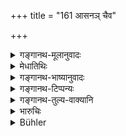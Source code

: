 +++
title = "161 आसनञ् चैव"

+++

<details><summary>गङ्गानथ-मूलानुवादः</summary>

He shall have recourse to Halting, to Marching, to Alliance, to War, to Bifurcation or to Seeking shelter, after having fully considered his business.—(161)
</details>

<details><summary>मेधातिथिः</summary>

एकेन संधायापरस्मिन् याने शक्तं मृषा विगृह्णीयात् । एवम् आसनम् अपि संधाय विगृह्य च । सर्वम् एतत् **कार्यं वीक्ष्य प्रयुञ्जीत** । नात्र नियतः कालः । यदैव यद् युक्तं मन्येत तदैव तद् आचरेत् । 

- <u>यदि</u> कालनियमो लक्षयितुं न शक्यते, उपदेशः किम् अर्थम् । 

- एवम् आह न शक्यते- विशेषो दुर्लक्षः, सामान्यं तु सुलक्षणम् । एतद् अप्य् अबुधानाम् उपयुज्यते ॥ ७.१६१ ॥
</details>

<details><summary>गङ्गानथ-भाष्यानुवादः</summary>

Having entered into alliance with one party, he shall declare war upon another, even under false pretences. Similarly he shall resort to Halting after having entered into alliance and declared war. All this he shall do after having fully considered his business. There can be no fixed time for all this; he shall resort to a certain measure at the time at which he may think it to be most opportune.

*Objection*—“If any rules regarding time cannot be indicated, why should
there be any teaching regarding the subject at all?”

*Answer*—Who says that the time *cannot* be indicated? What is meant is
that any minute details regarding the time are hard to indicate; a general indication is easy enough; and even a general indication comes useful to those who are not learned.—(161)
</details>

<details><summary>गङ्गानथ-टिप्पन्यः</summary>

This verse is quoted in *Parāśaramādhava* (Ācāra, p. 411),—and in
*Vīramitrodaya* (Rājanīti, p. 324), which explains ‘*Saṃśraya*’ as
‘seeking the shelter of a more powerful king, when hard-pressed by the enemy.’
</details>

<details><summary>गङ्गानथ-तुल्य-वाक्यानि</summary>

**(verses 7.160-161)  
**

See Comparative notes for [Verse 7.160].
</details>

<details><summary>भारुचिः</summary>

संधायासनं विगृह्यासनं संधाय यानं विगृह्य यानं वा **कार्यं वीक्ष्य प्रयुञ्जीत** । तथा **द्वैधं संश्रयम् एव च** । परम् अतिसंधातुकामयोर् अरिविजिगीष्वोर् उपहन्तुम् अशक्तयोः संधायासनं विगृह्य वा । तत्र यदा पश्येत् "स्वबलेनोत्सहे परं कर्शयितुम्, उत्साहयुक्ताश् च मे प्रकृतयः संहता विवृद्धाश् च स्वकर्मण्यव्याहताश् चरिष्यन्ति, परस्य वा प्रकृतयो लुब्धाः क्षीणाश् (?) च, यत उपजापेन शक्यास् त आत्मीकर्तुअम्" इत्य् एवमादि, तदा विगृह्यासीत । विगृह्यासनहेत्वभावे संधायासीत । परस्माद् अभ्युच्चितः सर्वसंदोहवर्जं स्वराष्ट्रे कृतप्रतिविधानो विगृह्य यायात्, व्यसने वा परस्य प्र[कृ]तिक्षये क्प्र्कृतिकोपे वा, आक्रन्दासारबलाद् वा। विगृह्य यानहेत्वभावे तु पार्ष्णिग्राहं संधाय यायात्, संभूय वा यात्राफलांशकृतसंइत्क इत्य् एवमादि । समर्थो वा त्व् अरिं पार्ष्णिग्राहं च युगपद् विगृह्य यावत्, असमर्थो वा बलवता समाक्रान्तो दुर्गापाश्रयाद् द्वैधीभूतस् तिष्ठेत्, मध्यमम् उदासीनं वाश्रयेत्, यत्र वा पूर्वपुरुषोचिता गतिः, आसन्नसंबन्धो वा मित्राणि वा भूयांसि यत्र शक्तिमन्तो भवेयुस् तं संश्रयेत ॥ ७.१६१ ॥
</details>

<details><summary>Bühler</summary>

161	Having carefully considered the business (in hand), let him resort to sitting quiet or marching, alliance or war, dividing his forces or seeking protection (as the case may require).
</details>
